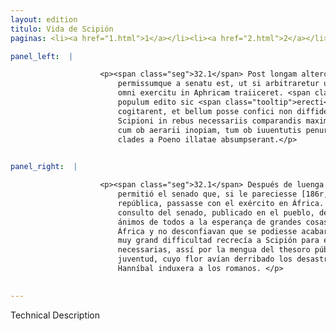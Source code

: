 ```yaml
---
layout: edition
titulo: Vida de Scipión
paginas: <li><a href="1.html">1</a></li><li><a href="2.html">2</a></li><li><a href="3.html">3</a></li><li><a href="4.html">4</a></li><li><a href="5.html">5</a></li><li><a href="6.html">6</a></li><li><a href="7.html">7</a></li><li><a href="8.html">8</a></li><li><a href="9.html">9</a></li><li><a href="10.html">10</a></li><li><a href="11.html">11</a></li><li><a href="12.html">12</a></li><li><a href="13.html">13</a></li><li><a href="14.html">14</a></li><li><a href="15.html">15</a></li><li><a href="16.html">16</a></li><li><a href="17.html">17</a></li><li><a href="18.html">18</a></li><li><a href="19.html">19</a></li><li><a href="20.html">20</a></li><li><a href="21.html">21</a></li><li><a href="22.html">22</a></li><li><a href="23.html">23</a></li><li><a href="24.html">24</a></li><li><a href="25.html">25</a></li><li><a href="26.html">26</a></li><li><a href="27.html">27</a></li><li><a href="28.html">28</a></li><li><a href="29.html">29</a></li><li><a href="30.html">30</a></li><li><a href="31.html">31</a></li><li><a href="32.html">32</a></li><li><a href="33.html">33</a></li><li><a href="34.html">34</a></li><li><a href="35.html">35</a></li><li><a href="36.html">36</a></li><li><a href="37.html">37</a></li><li><a href="38.html">38</a></li><li><a href="39.html">39</a></li><li><a href="40.html">40</a></li><li><a href="41.html">41</a></li><li><a href="42.html">42</a></li><li><a href="43.html">43</a></li><li><a href="44.html">44</a></li><li><a href="45.html">45</a></li><li><a href="46.html">46</a></li><li><a href="47.html">47</a></li><li><a href="48.html">48</a></li><li><a href="49.html">49</a></li><li><a href="50.html">50</a></li><li><a href="51.html">51</a></li><li><a href="52.html">52</a></li><li><a href="53.html">53</a></li><li><a href="54.html">54</a></li><li><a href="55.html">55</a></li><li><a href="56.html">56</a></li><li><a href="57.html">57</a></li><li><a href="58.html">58</a></li><li><a href="59.html">59</a></li><li><a href="60.html">60</a></li><li><a href="61.html">61</a></li><li><a href="62.html">62</a></li><li><a href="63.html">63</a></li><li><a href="64.html">64</a></li><li><a href="65.html">65</a></li><li><a href="66.html">66</a></li><li><a href="67.html">67</a></li><li><a href="68.html">68</a></li><li><a href="69.html">69</a></li><li><a href="70.html">70</a></li><li><a href="71.html">71</a></li><li><a href="72.html">72</a></li><li><a href="73.html">73</a></li><li><a href="74.html">74</a></li>

panel_left:  |

                    <p><span class="seg">32.1</span> Post longam altercationem Scipioni Sicilia decreta,
                        permissumque a senatu est, ut si arbitraretur utile exque republica esse cum
                        omni exercitu in Aphricam traiiceret. <span class="seg">2</span> Hoc senatus consulto in
                        populum edito sic <span class="tooltip">erecti<span class="tooltiptext">erepti #U </span></span> sunt omnium animi ad spem magnarum rerum, ut iam de Aphrica
                        cogitarent, et bellum posse confici non diffiderent. <span class="seg">3</span> Sed
                        Scipioni in rebus necessariis comparandis maxima difficultas proponebatur,
                        cum ob aerarii inopiam, tum ob iuuentutis penuriam, cuius florem praeteritae
                        clades a Poeno illatae absumpserant.</p>
                

panel_right:  |

                    <p><span class="seg">32.1</span> Después de luenga altercación, señalósele a Scipión Sicilia y
                        permitió el senado que, si le pareciesse [186r,b] provechoso para la
                        república, passasse con el exército en África. <span class="seg">2</span> Con el tal
                        consulto del senado, publicado en el pueblo, de tal guisa se enhestaron los
                        ánimos de todos a la esperança de grandes cosas, que todos pensavan en lo de
                        África y no desconfiavan que se podiesse acabar la guerra. <span class="seg">3</span> Mas
                        muy grand difficultad recrecía a Scipión para el aparejo de las cosas
                        necessarias, assí por la mengua del thesoro público, como por la falta de la
                        juventud, cuyo flor avían derribado los desastres tan perdidosos que
                        Hanníbal induxera a los romanos. </p>
                

---
```


Technical Description 